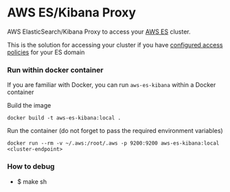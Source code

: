 # AWS ES/Kibana Proxy

AWS ElasticSearch/Kibana Proxy to access your [AWS ES](https://aws.amazon.com/elasticsearch-service/) cluster.

This is the solution for accessing your cluster if you have [configured access policies](http://docs.aws.amazon.com/elasticsearch-service/latest/developerguide/es-createupdatedomains.html#es-createdomain-configure-access-policies) for your ES domain

### Run within docker container

If you are familiar with Docker, you can run `aws-es-kibana` within a Docker container

Build the image

	docker build -t aws-es-kibana:local .

Run the container (do not forget to pass the required environment variables)

	docker run --rm -v ~/.aws:/root/.aws -p 9200:9200 aws-es-kibana:local <cluster-endpoint>

### How to debug

- $ make sh
